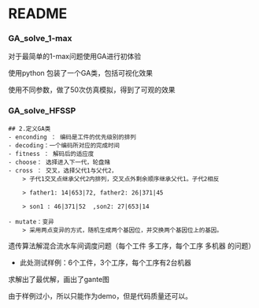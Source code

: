 # README

### GA_solve_1-max

对于最简单的1-max问题使用GA进行初体验

使用python 包装了一个GA类，包括可视化效果

使用不同参数，做了50次仿真模拟，得到了可观的效果

### GA_solve_HFSSP

```
## 2.定义GA类
- enconding ： 编码是工件的优先级别的排列
- decoding：一个编码所对应的完成时间
- fitness ： 解码后的适应度
- choose： 选择进入下一代，轮盘赌
- cross ： 交叉，选择父代1与父代2，
    > 子代1交叉点继承父代2内排列，交叉点外剩余顺序继承父代1。子代2相反
    
    > father1: 14|653|72, father2: 26|371|45
    
    > son1 : 46|371|52  ,son2: 27|653|14
    
- mutate：变异
    > 采用两点变异的方式，随机生成两个基因位，并交换两个基因位上的基因。
```

遗传算法解混合流水车间调度问题（每个工件 多工序，每个工序 多机器 的问题）

- 此处测试样例：6个工件，3个工序，每个工序有2台机器

求解出了最优解，画出了gante图

由于样例过小，所以只能作为demo，但是代码质量还可以。

